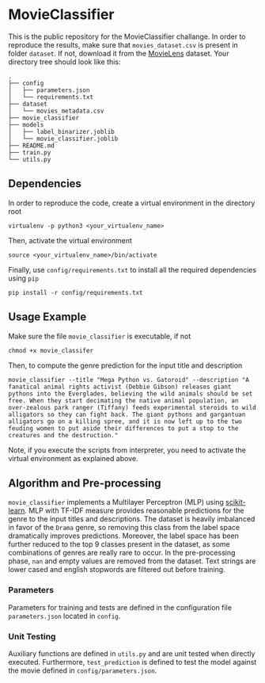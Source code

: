 # MovieClassifier
This is the public repository for the MovieClassifier challange.
In order to reproduce the results, make sure that `movies_dataset.csv` is present in folder `dataset`. If not, 
download it from the [MovieLens](https://www.kaggle.com/rounakbanik/the-movies-dataset) dataset. Your directory tree should look like this: 
``` 
.
├── config
│   ├── parameters.json
│   └── requirements.txt
├── dataset
│   └── movies_metadata.csv
├── movie_classifier
├── models
│   ├── label_binarizer.joblib
│   └── movie_classifier.joblib
├── README.md
├── train.py
└── utils.py
```

## Dependencies
In order to reproduce the code, create a virtual environment in the directory root

```virtualenv -p python3 <your_virtualenv_name>```

Then, activate the virtual environment

```source <your_virtualenv_name>/bin/activate```

Finally, use `config/requirements.txt` to install all the required dependencies using `pip`

```pip install -r config/requirements.txt```

## Usage Example
Make sure the file `movie_classifier` is executable, if not

```chmod +x movie_classifer```

Then, to compute the genre prediction for the input title and description

```movie_classifier --title "Mega Python vs. Gatoroid" --description "A fanatical animal rights activist (Debbie Gibson) releases giant pythons into the Everglades, believing the wild animals should be set free. When they start decimating the native animal population, an over-zealous park ranger (Tiffany) feeds experimental steroids to wild alligators so they can fight back. The giant pythons and gargantuan alligators go on a killing spree, and it is now left up to the two feuding women to put aside their differences to put a stop to the creatures and the destruction."```

Note, if you execute the scripts from interpreter, you need to activate the virtual environment as explained above.

## Algorithm and Pre-processing 
`movie_classifier` implements a Multilayer Perceptron (MLP) using [scikit-learn](https://scikit-learn.org/stable/).
MLP with TF-IDF measure provides reasonable predictions for the genre to the input titles and descriptions. 
The dataset is heavily imbalanced in favor of the `Drama` genre, so removing this class from the label space dramatically
improves predictions. Moreover, the label space has been further reduced to the top 9 classes present in the dataset,
as some combinations of genres are really rare to occur.
In the pre-processing phase, `nan` and empty values are removed from the dataset. Text strings are lower cased and 
english stopwords are filtered out before training.

### Parameters
Parameters for training and tests are defined in the configuration file `parameters.json` located in `config`.

### Unit Testing
Auxiliary functions are defined in `utils.py` and are unit tested when directly executed. 
Furthermore, `test_prediction` is defined to test the model against the movie defined in `config/parameters.json`.
